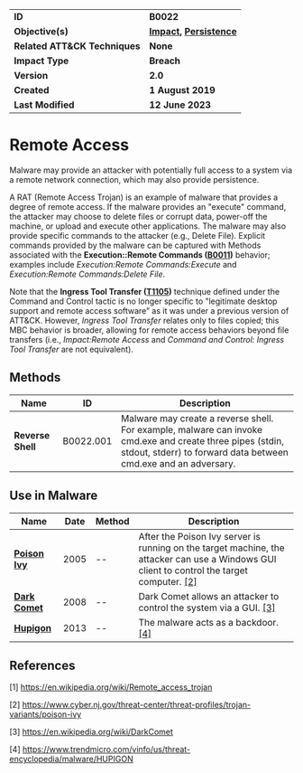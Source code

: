<table>
<tr>
<td><b>ID</b></td>
<td><b>B0022</b></td>
</tr>
<tr>
<td><b>Objective(s)</b></td>
<td><b><a href="../impact">Impact</a>, <a href="../persistence">Persistence</a></b></td>
</tr>
<tr>
<td><b>Related ATT&CK Techniques</b></td>
<td><b>None</b></td>
</tr>
<tr>
<td><b>Impact Type</b></td>
<td><b>Breach</b></td>
</tr>
<tr>
<td><b>Version</b></td>
<td><b>2.0</b></td>
</tr>
<tr>
<td><b>Created</b></td>
<td><b>1 August 2019</b></td>
</tr>
<tr>
<td><b>Last Modified</b></td>
<td><b>12 June 2023</b></td>
</tr>
</table>


# Remote Access

Malware may provide an attacker with potentially full access to a system via a remote network connection, which may also provide persistence.

A RAT (Remote Access Trojan) is an example of malware that provides a degree of remote access. If the malware provides an "execute" command, the attacker may choose to delete files or corrupt data, power-off the machine, or upload and execute other applications. The malware may also provide specific commands to the attacker (e.g., Delete File). Explicit commands provided by the malware can be captured with Methods associated with the **Execution::Remote Commands ([B0011](../execution/remote-commands.md))** behavior; examples include *Execution:Remote Commands:Execute* and *Execution:Remote Commands:Delete File*.

Note that the **Ingress Tool Transfer ([T1105](https://attack.mitre.org/techniques/T1105/))** technique defined under the Command and Control tactic is no longer specific to "legitimate desktop support and remote access software” as it was under a previous version of ATT&CK. However, *Ingress Tool Transfer* relates only to files copied; this MBC behavior is broader, allowing for remote access behaviors beyond file transfers (i.e., *Impact:Remote Access* and *Command and Control: Ingress Tool Transfer* are not equivalent).

## Methods

|Name|ID|Description|
|---|---|---|
|**Reverse Shell**|B0022.001|Malware may create a reverse shell. For example, malware can invoke cmd.exe and create three pipes (stdin, stdout, stderr) to forward data between cmd.exe and an adversary.|

## Use in Malware

|Name|Date|Method|Description|
|---|---|---|---|
|[**Poison Ivy**](../xample-malware/poison-ivy.md)|2005|--|After the Poison Ivy server is running on the target machine, the attacker can use a Windows GUI client to control the target computer. [[2]](#2)|
|[**Dark Comet**](../xample-malware/dark-comet.md)|2008|--|Dark Comet allows an attacker to control the system via a GUI. [[3]](#3)|
|[**Hupigon**](../xample-malware/hupigon.md)|2013|--|The malware acts as a backdoor. [[4]](#4)|


## References

<a name="1">[1]</a> https://en.wikipedia.org/wiki/Remote_access_trojan

<a name="2">[2]</a> https://www.cyber.nj.gov/threat-center/threat-profiles/trojan-variants/poison-ivy

<a name="3">[3]</a> https://en.wikipedia.org/wiki/DarkComet

<a name="4">[4]</a> https://www.trendmicro.com/vinfo/us/threat-encyclopedia/malware/HUPIGON

